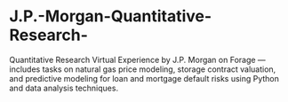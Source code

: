 # J.P.-Morgan-Quantitative-Research-
Quantitative Research Virtual Experience by J.P. Morgan on Forage — includes tasks on natural gas price modeling, storage contract valuation, and predictive modeling for loan and mortgage default risks using Python and data analysis techniques.

